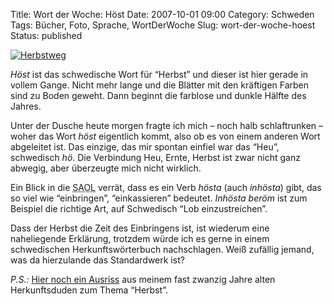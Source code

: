 Title: Wort der Woche: Höst
Date: 2007-10-01 09:00
Category: Schweden
Tags: Bücher, Foto, Sprache, WortDerWoche
Slug: wort-der-woche-hoest
Status: published

[![Herbstweg](/pic/hostgata1_s.jpg "Herbstweg")](/pic/hostgata1_l.jpg)

*Höst* ist das schwedische Wort für “Herbst” und dieser ist hier gerade
in vollem Gange. Nicht mehr lange und die Blätter mit den kräftigen
Farben sind zu Boden geweht. Dann beginnt die farblose und dunkle Hälfte
des Jahres.

Unter der Dusche heute morgen fragte ich mich – noch halb schlaftrunken
– woher das Wort *höst* eigentlich kommt, also ob es von einem anderen
Wort abgeleitet ist. Das einzige, das mir spontan einfiel war das “Heu”,
schwedisch *hö*. Die Verbindung Heu, Ernte, Herbst ist zwar nicht ganz
abwegig, aber überzeugte mich nicht wirklich.

Ein Blick in die
<abbr title="Svenksa Akademins Ordlista, die Wortliste der Schwedischen Akademi">SAOL</abbr>
verrät, dass es ein Verb *hösta* (auch *inhösta*) gibt, das so viel wie
“einbringen”, “einkassieren” bedeutet. *Inhösta beröm* ist zum Beispiel
die richtige Art, auf Schwedisch “Lob einzustreichen”.

Dass der Herbst die Zeit des Einbringens ist, ist wiederum eine
naheliegende Erklärung, trotzdem würde ich es gerne in einem
schwedischen Herkunftswörterbuch nachschlagen. Weiß zufällig jemand, was
da hierzulande das Standardwerk ist?

*P.S.:* [Hier noch ein
Ausriss](/pic/herbstherkunft.png) aus meinem fast
zwanzig Jahre alten Herkunftsduden zum Thema “Herbst”.

